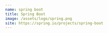 ```yaml
---
name: spring boot
title: Spring Boot
image: /assets/logo/spring.png
site: https://spring.io/projects/spring-boot
---
```

